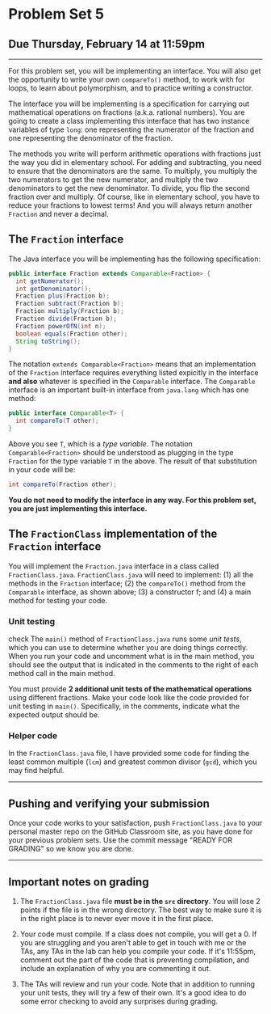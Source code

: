 # Problem Set 5
## Due Thursday, February 14 at 11:59pm
---

For this problem set, you will be implementing an interface. You will also get the opportunity to write your own `compareTo()` method, to work with for loops, to learn about polymorphism, and to practice writing a constructor.

The interface you will be implementing is a specification for carrying out mathematical operations on fractions (a.k.a. rational numbers). You are going to create a class implementing this interface that has two instance variables of type `long`: one representing the numerator of the fraction and one representing the denominator of the fraction. 

The methods you write will perform arithmetic operations with fractions just the way you did in elementary school. For adding and subtracting, you need to ensure that the denominators are the same. To multiply, you multiply the two numerators to get the new numerator, and multiply the two denominators to get the new denominator. To divide, you flip the second fraction over and multiply. Of course, like in elementary school, you have to reduce your fractions to lowest terms! And you will always return another `Fraction` and never a decimal.

## The `Fraction` interface

The Java interface you will be implementing has the following specification:

```java
public interface Fraction extends Comparable<Fraction> {
  int getNumerator();
  int getDenominator();
  Fraction plus(Fraction b);
  Fraction subtract(Fraction b);
  Fraction multiply(Fraction b);
  Fraction divide(Fraction b);
  Fraction powerOfN(int n);
  boolean equals(Fraction other);
  String toString();
}
```

The notation `extends Comparable<Fraction>` means that an implementation of the `Fraction` interface requires everything listed expicitly in the interface **and also** whatever is specified in the `Comparable` interface. The `Comparable` interface is an important built-in interface from `java.lang` which has one method:

```java
public interface Comparable<T> {
  int compareTo(T other);
}
```

Above you see `T`, which is a *type variable*. The notation `Comparable<Fraction>` should be understood as plugging in the type `Fraction` for the type variable `T` in the above. The result of that substitution in your code will be:

```java
int compareTo(Fraction other);
```
**You do not need to modify the interface in any way. For this problem set, you are just implementing this interface.**

## The `FractionClass` implementation of the `Fraction` interface

You will implement the `Fraction.java` interface in a class called `FractionClass.java`. `FractionClass.java` will need to implement: (1) all the methods in the `Fraction` interface; (2) the `compareTo()` method from the `Comparable` interface, as shown above; (3) a constructor f; and (4) a main method for testing your code.

### Unit testing
check
The `main()` method of `FractionClass.java` runs some *unit tests*, which you can use to determine whether you are doing things correctly. When you run your code and uncomment what is in the main method, you should see the output that is indicated in the comments to the right of each method call in the main method.

You must provide **2 additional unit tests of the mathematical operations** using different fractions. Make your code look like the code provided for unit testing in `main()`. Specifically, in the comments, indicate what the expected output should be.

### Helper code
In the `FractionClass.java` file, I have provided some code for finding the least common multiple (`lcm`) and greatest common divisor (`gcd`), which you may find helpful.

---

## Pushing and verifying your submission

Once your code works to your satisfaction, push `FractionClass.java` to your personal master repo on the GitHub Classroom site, as you have done for your previous problem sets. Use the commit message "READY FOR GRADING" so we know you are done. 

---

## Important notes on grading

1. The `FractionClass.java` file **must be in the `src` directory**. You will lose 2 points if the file is in the wrong directory. The best way to make sure it is in the right place is to never ever move it in the first place.

2. Your code must compile. If a class does not compile, you will get a 0. If you are struggling and you aren't able to get in touch with me or the TAs, any TAs in the lab can help you compile your code. If it's 11:55pm, comment out the part of the code that is preventing compilation, and include an explanation of why you are commenting it out.

3. The TAs will review and run your code. Note that in addition to running your unit tests, they will try a few of their own. It's a good idea to do some error checking to avoid any surprises during grading.
